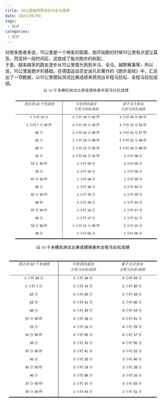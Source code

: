 ```yaml
---
title: 10公里成绩预测半马全马成绩
date: 2023/06/09
tags: 
 - 跑步
categories:
 - 跑步
---
```


对很多跑者来说，10公里是一个神圣的距离，刚开始跑的时候10公里有点望尘莫及，而坚持一段时间后，这就成了每次跑步的标配。\
于是，越来越多的跑友逐步从10公里晋升到到半马、全马、越野赛事等，所以说，10公里是跑步的基础。在德国运动员史迪凡尼著作的《跑步圣经》中，汇总出了一项数据，以10公里模拟测试比赛成绩来预测出半程马拉松、全程马拉松成绩。
![1](./img/a/1.webp)
![1](./img/a/2.webp)